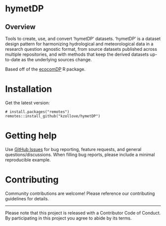 # hymetDP
## Overview
Tools to create, use, and convert ‘hymetDP’ datasets. ‘hymetDP’ is a dataset design pattern for harmonizing hydrological and meteorological data in a research question agnostic format, from source datasets published across multiple repositories, and with methods that keep the derived datasets up-to-date as the underlying sources change.

Based off of the [ecocomDP](https://github.com/EDIorg/ecocomDP) R package.

# Installation

Get the latest version:

```
# install.packages("remotes")
remotes::install_github("kzollove/hymetDP")
```

# Getting help

Use [GitHub Issues](https://github.com/kzollove/hymetDP/issues) for bug reporting, feature requests, and general questions/discussions. When filling bug reports, please include a minimal reproducible example.

# Contributing

Community contributions are welcome! Please reference our contributing guidelines for details.

---

Please note that this project is released with a Contributor Code of Conduct. By participating in this project you agree to abide by its terms.
